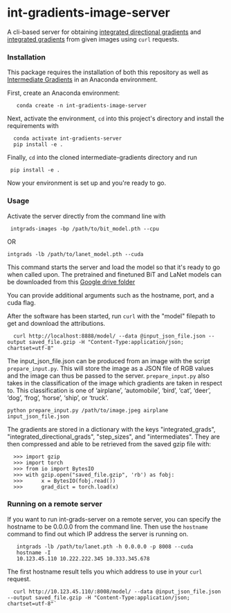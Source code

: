 # int-gradients-image-server
A cli-based server for obtaining [integrated directional gradients](https://github.com/kh8fb/intermediate-gradients) and [integrated gradients](https://arxiv.org/abs/1703.01365) from given images using `curl` requests.

### Installation

This package requires the installation of both this repository as well as [Intermediate Gradients](https://github.com/kh8fb/intermediate-gradients) in an Anaconda environment.

First, create an Anaconda environment:

       conda create -n int-gradients-image-server

Next, activate the environment, `cd` into this project's directory and install the requirements with

      conda activate int-gradients-server
      pip install -e .

Finally, `cd` into the cloned intermediate-gradients directory and run

	 pip install -e .

Now your environment is set up and you're ready to go.

### Usage
Activate the server directly from the command line with

	 intgrads-images -bp /path/to/bit_model.pth --cpu

OR

	intgrads -lb /path/to/lanet_model.pth --cuda

This command starts the server and load the model so that it's ready to go when called upon.
The pretrained and finetuned BiT and LaNet models can be downloaded from this [Google drive folder]()

You can provide additional arguments such as the hostname, port, and a cuda flag.

After the software has been started, run `curl` with the "model" filepath to get and download the attributions.

      curl http://localhost:8888/model/ --data @input_json_file.json --output saved_file.gzip -H "Content-Type:application/json; chartset=utf-8"

The input_json_file.json can be produced from an image with the script `prepare_input.py`. This will store the image as a JSON file of RGB values and the image can thus be passed to the server. `prepare_input.py` also takes in the classification of the image which gradients are taken in respect to.  This classification is one of ‘airplane’, ‘automobile’, ‘bird’, ‘cat’, ‘deer’, ‘dog’, ‘frog’, ‘horse’, ‘ship’, or ‘truck'.

    python prepare_input.py /path/to/image.jpeg airplane input_json_file.json

The gradients are stored in a dictionary with the keys "integrated_grads", "integrated_directional_grads", "step_sizes", and "intermediates".  They are then compressed and able to be retrieved from the saved gzip file with:

      >>> import gzip
      >>> import torch
      >>> from io import BytesIO
      >>> with gzip.open("saved_file.gzip", 'rb') as fobj:
      >>>      x = BytesIO(fobj.read())
      >>>      grad_dict = torch.load(x)


### Running on a remote server
If you want to run int-grads-server on a remote server, you can specify the hostname to be 0.0.0.0 from the command line.  Then use the `hostname` command to find out which IP address the server is running on.

       intgrads -lb /path/to/lanet.pth -h 0.0.0.0 -p 8008 --cuda
       hostname -I
       10.123.45.110 10.222.222.345 10.333.345.678

The first hostname result tells you which address to use in your `curl` request.

      curl http://10.123.45.110/:8008/model/ --data @input_json_file.json --output saved_file.gzip -H "Content-Type:application/json; chartset=utf-8"`